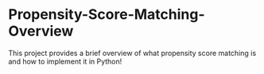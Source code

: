 # Propensity-Score-Matching-Overview

This project provides a brief overview of what propensity score matching is and how to implement it in Python!
